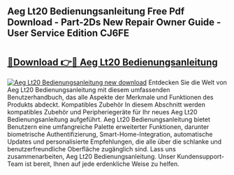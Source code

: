 ## Aeg Lt20 Bedienungsanleitung Free Pdf Download - Part-2Ds New Repair Owner Guide - User Service Edition CJ6FE

# <h2><a href="http://df2r9s.blite.top/?on=Aeg+Lt20+Bedienungsanleitung">🔗Download 👉🔴 Aeg Lt20 Bedienungsanleitung</a></h2>

[![Aeg Lt20 Bedienungsanleitung new download](https://i.imgur.com/lujVjoI.png)](http://df2r9s.blite.top/?on=Aeg+Lt20+Bedienungsanleitung)
Entdecken Sie die Welt von Aeg Lt20 Bedienungsanleitung mit diesem umfassenden Benutzerhandbuch, das alle Aspekte der Merkmale und Funktionen des Produkts abdeckt. Kompatibles Zubehör In diesem Abschnitt werden kompatibles Zubehör und Peripheriegeräte für Ihr neues Aeg Lt20 Bedienungsanleitung aufgeführt. Aeg Lt20 Bedienungsanleitung bietet Benutzern eine umfangreiche Palette erweiterter Funktionen, darunter biometrische Authentifizierung, Smart-Home-Integration, automatische Updates und personalisierte Empfehlungen, die alle über die schlanke und benutzerfreundliche Oberfläche zugänglich sind. Lass uns zusammenarbeiten, Aeg Lt20 Bedienungsanleitung. Unser Kundensupport-Team ist bereit, Ihnen auf jede erdenkliche Weise zu helfen.
